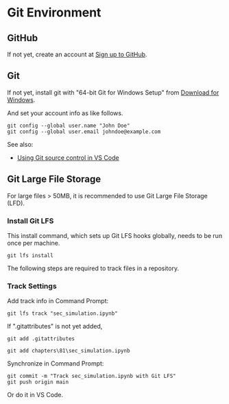 # Git Environment

## GitHub

If not yet, create an account at <a href="https://github.com/signup">Sign up to GitHub</a>.

## Git

If not yet, install git with "64-bit Git for Windows Setup" from <a href="https://git-scm.com/downloads/win">Download for Windows</a>.

And set your account info as like follows.

```none
git config --global user.name "John Doe"
git config --global user.email johndoe@example.com
```

See also:
* <a href="https://code.visualstudio.com/docs/sourcecontrol/overview">Using Git source control in VS Code</a>

## Git Large File Storage

For large files > 50MB, it is recommended to use Git Large File Storage (LFD). 

### Install Git LFS

This install command, which sets up Git LFS hooks globally, needs to be run once per machine.

```none
git lfs install
```

The following steps are required to track files in a repository.

### Track Settings

Add track info in Command Prompt:

```none
git lfs track "sec_simulation.ipynb"
```

If ".gitattributes" is not yet added,

```none
git add .gitattributes
```

```none
git add chapters\81\sec_simulation.ipynb
```

Synchronize in Command Prompt:

```none
git commit -m "Track sec_simulation.ipynb with Git LFS"
git push origin main
```

Or do it in VS Code.